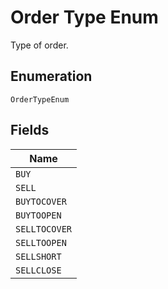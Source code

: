 
# Order Type Enum

Type of order.

## Enumeration

`OrderTypeEnum`

## Fields

| Name |
|  --- |
| `BUY` |
| `SELL` |
| `BUYTOCOVER` |
| `BUYTOOPEN` |
| `SELLTOCOVER` |
| `SELLTOOPEN` |
| `SELLSHORT` |
| `SELLCLOSE` |

